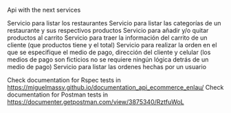 Api with the next services

Servicio para listar los restaurantes
Servicio para listar las categorías de un restaurante y sus respectivos productos
Servicio para añadir y/o quitar productos al carrito
Servicio para traer la información del carrito de un cliente (que productos tiene y el total)
Servicio para realizar la orden en el que se especifique el medio de pago, dirección del cliente y celular (los medios de pago son ficticios no se requiere ningún lógica detrás de un medio de pago)
Servicio para listar las ordenes hechas por un usuario

Check documentation for Rspec tests in https://miguelmassv.github.io/documentation_api_ecommerce_enlau/
Check documentation for Postman tests in https://documenter.getpostman.com/view/3875340/RztfuWoL

